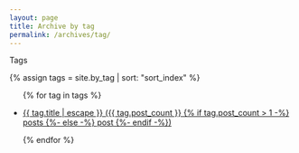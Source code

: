 ```yaml
---
layout: page
title: Archive by tag
permalink: /archives/tag/
---
```


Tags

{% assign tags = site.by_tag | sort: "sort_index" %}

<ul>

{% for tag in tags %}

<li>
  <a href="{{ tag.url | relative_url }}">
    {{ tag.title | escape }} ({{ tag.post_count }}
    {% if tag.post_count > 1 -%} posts {%- else -%} post {%- endif -%})
  </a>
</li>

{% endfor %}

</ul>
